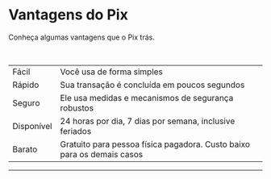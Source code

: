 # Vantagens do Pix
Conheça algumas vantagens que o Pix trás.

<br>

|  |  |
|--|--|
|Fácil  | Você usa de forma simples |
| Rápido |Sua transação é concluída em poucos segundos   |
| Seguro | Ele usa medidas e mecanismos de segurança robustos   |
| Disponível | 24 horas por dia, 7 dias por semana, inclusive feriados |
| Barato | Gratuito para pessoa física pagadora. Custo baixo para os demais casos |


***
